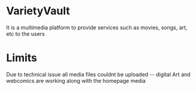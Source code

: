 # VarietyVault
It is a multimedia platform to provide services such as movies, songs, art, etc to the users

# Limits
Due to technical issue all media files couldnt be uploaded
-- digital Art and webcomics are working along with the homepage media 
